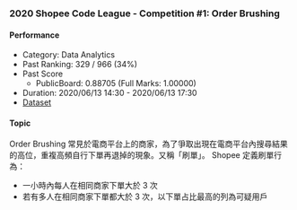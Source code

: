 ### 2020 Shopee Code League - Competition #1: Order Brushing

#### Performance

- Category: Data Analytics
- Past Ranking: 329 / 966 (34%)
- Past Score
    - PublicBoard: 0.88705 (Full Marks: 1.00000)
- Duration: 2020/06/13 14:30 - 2020/06/13 17:30
- [Dataset](https://www.kaggle.com/muhammadjafar/orderbrushing)

#### Topic

Order Brushing 常見於電商平台上的商家，為了爭取出現在電商平台內搜尋結果的高位，重複高頻自行下單再退掉的現象。又稱「刷單」。
Shopee 定義刷單行為：
- 一小時內每人在相同商家下單大於 3 次
- 若有多人在相同商家下單都大於 3 次，以下單占比最高的列為可疑用戶

